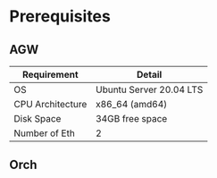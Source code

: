 # Prerequisites
## AGW
|Requirement|Detail|
|---|---|
|OS| Ubuntu Server 20.04 LTS|
|CPU Architecture | x86_64 (amd64)|
|Disk Space|34GB free space|
|Number of Eth| 2|

## Orch